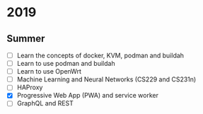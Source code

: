 # 2019

## Summer

* [ ] Learn the concepts of docker, KVM, podman and buildah
* [ ] Learn to use podman and buildah
* [ ] Learn to use OpenWrt
* [ ] Machine Learning and Neural Networks (CS229 and CS231n)
* [ ] HAProxy
* [x] Progressive Web App (PWA) and service worker
* [ ] GraphQL and REST

